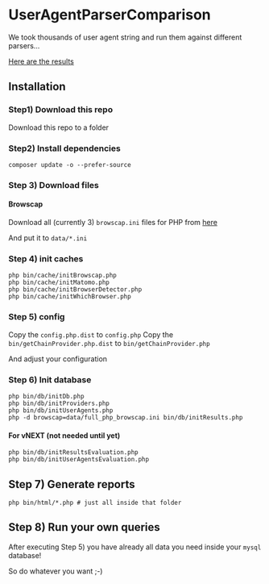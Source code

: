
# UserAgentParserComparison

We took thousands of user agent string and run them against different parsers...

[Here are the results](http://thadafinser.github.io/UserAgentParserComparison/)


## Installation


### Step1) Download this repo

Download this repo to a folder


### Step2) Install dependencies

```shell
composer update -o --prefer-source
```


### Step 3) Download files

#### Browscap

Download all (currently 3) `browscap.ini` files for PHP from [here](http://browscap.org/)

And put it to `data/*.ini`

### Step 4) init caches
```shell
php bin/cache/initBrowscap.php
php bin/cache/initMatomo.php
php bin/cache/initBrowserDetector.php
php bin/cache/initWhichBrowser.php
```


### Step 5) config

Copy the `config.php.dist` to `config.php`
Copy the `bin/getChainProvider.php.dist` to `bin/getChainProvider.php`

And adjust your configuration


### Step 6) Init database

```shell
php bin/db/initDb.php
php bin/db/initProviders.php
php bin/db/initUserAgents.php
php -d browscap=data/full_php_browscap.ini bin/db/initResults.php
```

#### For vNEXT (not needed until yet)

```shell
php bin/db/initResultsEvaluation.php
php bin/db/initUserAgentsEvaluation.php
```


## Step 7) Generate reports

```shell
php bin/html/*.php # just all inside that folder
```

## Step 8) Run your own queries

After executing Step 5) you have already all data you need inside your `mysql` database!

So do whatever you want ;-)
